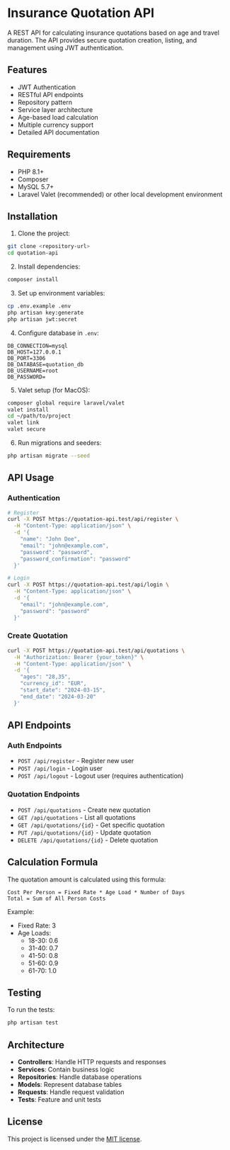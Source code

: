 # Insurance Quotation API

A REST API for calculating insurance quotations based on age and travel duration. The API provides secure quotation creation, listing, and management using JWT authentication.

## Features

- JWT Authentication
- RESTful API endpoints
- Repository pattern
- Service layer architecture
- Age-based load calculation
- Multiple currency support
- Detailed API documentation

## Requirements

- PHP 8.1+
- Composer
- MySQL 5.7+
- Laravel Valet (recommended) or other local development environment

## Installation

1. Clone the project:
```bash
git clone <repository-url>
cd quotation-api
```

2. Install dependencies:
```bash
composer install
```

3. Set up environment variables:
```bash
cp .env.example .env
php artisan key:generate
php artisan jwt:secret
```

4. Configure database in `.env`:
```env
DB_CONNECTION=mysql
DB_HOST=127.0.0.1
DB_PORT=3306
DB_DATABASE=quotation_db
DB_USERNAME=root
DB_PASSWORD=
```

5. Valet setup (for MacOS):
```bash
composer global require laravel/valet
valet install
cd ~/path/to/project
valet link
valet secure
```

6. Run migrations and seeders:
```bash
php artisan migrate --seed
```

## API Usage

### Authentication

```bash
# Register
curl -X POST https://quotation-api.test/api/register \
  -H "Content-Type: application/json" \
  -d '{
    "name": "John Doe",
    "email": "john@example.com",
    "password": "password",
    "password_confirmation": "password"
  }'

# Login
curl -X POST https://quotation-api.test/api/login \
  -H "Content-Type: application/json" \
  -d '{
    "email": "john@example.com",
    "password": "password"
  }'
```

### Create Quotation

```bash
curl -X POST https://quotation-api.test/api/quotations \
  -H "Authorization: Bearer {your_token}" \
  -H "Content-Type: application/json" \
  -d '{
    "ages": "28,35",
    "currency_id": "EUR",
    "start_date": "2024-03-15",
    "end_date": "2024-03-20"
  }'
```

## API Endpoints

### Auth Endpoints
- `POST /api/register` - Register new user
- `POST /api/login` - Login user
- `POST /api/logout` - Logout user (requires authentication)

### Quotation Endpoints
- `POST /api/quotations` - Create new quotation
- `GET /api/quotations` - List all quotations
- `GET /api/quotations/{id}` - Get specific quotation
- `PUT /api/quotations/{id}` - Update quotation
- `DELETE /api/quotations/{id}` - Delete quotation

## Calculation Formula

The quotation amount is calculated using this formula:
```
Cost Per Person = Fixed Rate * Age Load * Number of Days
Total = Sum of All Person Costs
```

Example:
- Fixed Rate: 3
- Age Loads: 
  - 18-30: 0.6
  - 31-40: 0.7
  - 41-50: 0.8
  - 51-60: 0.9
  - 61-70: 1.0

## Testing

To run the tests:
```bash
php artisan test
```

## Architecture

- **Controllers**: Handle HTTP requests and responses
- **Services**: Contain business logic
- **Repositories**: Handle database operations
- **Models**: Represent database tables
- **Requests**: Handle request validation
- **Tests**: Feature and unit tests

## License

This project is licensed under the [MIT license](https://opensource.org/licenses/MIT).
